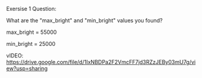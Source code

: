 
Exersise 1 Question:


  What are the "max_bright" and "min_bright" values you found?

  
  max_bright = 55000

  
  min_bright = 25000


 vIDEO: https://drive.google.com/file/d/1IxNBDPa2F2VmcFF7jd3RZzJEBy03mU7g/view?usp=sharing
